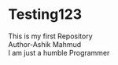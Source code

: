 # Testing123

This is my first Repository <br> Author-Ashik Mahmud <br> I am just a humble
Programmer
